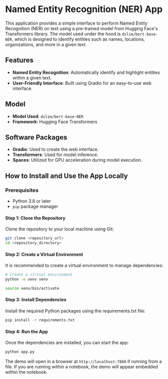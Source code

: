 # Named Entity Recognition (NER) App

This application provides a simple interface to perform Named Entity Recognition (NER) on text using a pre-trained model from Hugging Face's Transformers library. The model used under the hood is `dslim/bert-base-NER`, which is designed to identify entities such as names, locations, organizations, and more in a given text.

## Features
- **Named Entity Recognition**: Automatically identify and highlight entities within a given text.
- **User-Friendly Interface**: Built using Gradio for an easy-to-use web interface.

## Model
- **Model Used**: `dslim/bert-base-NER`
- **Framework**: Hugging Face Transformers

## Software Packages

- **Gradio**: Used to create the web interface.
- **Transformers**: Used for model inference.
- **Spaces**: Utilized for GPU acceleration during model execution.

## How to Install and Use the App Locally

### Prerequisites

- Python 3.8 or later
- `pip` package manager

#### Step 1: Clone the Repository

Clone the repository to your local machine using Git:

```bash
git clone <repository_url>
cd <repository_directory>
```

#### Step 2: Create a Virtual Environment

It is recommended to create a virtual environment to manage dependencies:

```bash
# Create a virtual environment
python -m venv venv

source venv/bin/activate
```

#### Step 3: Install Dependencies

Install the required Python packages using the requirements.txt file:

```bash
pip install -r requirements.txt
```

#### Step 4: Run the App

Once the dependencies are installed, you can start the app:

```bash
python app.py
```

The demo will open in a browser at `http://localhost:7860` if running from a file. If you are running within a notebook, the demo will appear embedded within the notebook.

